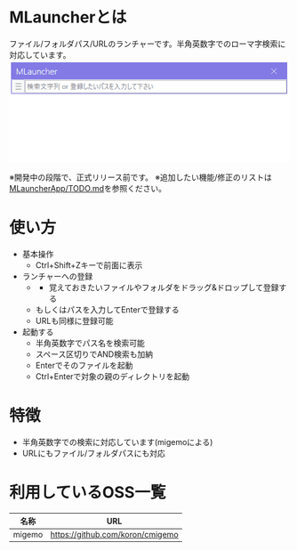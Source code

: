 # MLauncherとは
ファイル/フォルダパス/URLのランチャーです。半角英数字でのローマ字検索に対応しています。
![](Document/demo_search.gif)

※開発中の段階で、正式リリース前です。
※追加したい機能/修正のリストは[MLauncherApp/TODO.md](MLauncherApp/TODO.md)を参照ください。

# 使い方
- 基本操作
    - Ctrl+Shift+Zキーで前面に表示
- ランチャーへの登録
	- - 覚えておきたいファイルやフォルダをドラッグ&ドロップして登録する
	- もしくはパスを入力してEnterで登録する
	- URLも同様に登録可能
- 起動する
    - 半角英数字でパス名を検索可能
	- スペース区切りでAND検索も加納
	- Enterでそのファイルを起動
	- Ctrl+Enterで対象の親のディレクトリを起動

# 特徴
- 半角英数字での検索に対応しています(migemoによる)
- URLにもファイル/フォルダパスにも対応


# 利用しているOSS一覧
| 名称 | URL |
| --- | --- |
| migemo | https://github.com/koron/cmigemo |